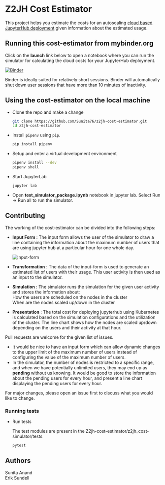 # Z2JH Cost Estimator
This project helps you estimate the costs for an autoscaling [cloud based JupyterHub deployment](https://z2jh.jupyter.org/en/latest/) given information about the estimated usage.

## Running this cost-estimator from mybinder.org

Click on the **launch** link below to open a notebook where you can run the simulator for calculating the cloud costs for your JupyterHub deployment.

[![Binder](https://mybinder.org/badge_logo.svg)](https://mybinder.org/v2/gh/Sunita76/z2jh-cost-estimator/master?urlpath=/lab/tree/notebooks/test_simulator_package.ipynb)

Binder is ideally suited for relatively short sessions. Binder will automatically shut down user sessions that have more than 10 minutes of inactivity.

## Using the cost-estimator on the local machine

- Clone the repo and make a change

    ```sh
    git clone https://github.com/Sunita76/z2jh-cost-estimator.git
    cd z2jh-cost-estimator
    ```

- Install `pipenv` using `pip`.

    ```sh
    pip install pipenv
    ```

- Setup and enter a virtual development environment

    ```sh
    pipenv install --dev
    pipenv shell
    ```
    
- Start JupyterLab

    ```sh
    jupyter lab
    ```
    
- Open **test_simulator_package.ipynb** notebook in jupyter lab.
  Select Run -> Run all to run the simulator.
  

## Contributing
The working of the cost-estimator can be divided into the following steps:
   
 - **Input Form** : The input form allows the user of the simulator to draw a line containing the information about the maximum number of users that are using jupyter hub at a particular hour for one whole day.

    ![input-form](https://user-images.githubusercontent.com/47885949/60585313-bc818600-9d8f-11e9-9ba5-2aa14e72f6cb.png)
    
 - **Transformation** : The data of the input-form is used to generate an estimated list of users with their usage. This user activity is then used as an input to the simulator.
 
 - **Simulation** : The simulator runs the simulation for the given user activity and stores the information about:  
   How the users are scheduled on the nodes in the cluster   
   When are the nodes scaled up/down in the cluster

 - **Presentation** : The total cost for deploying jupyterhub using Kubernetes is calculated based on the simulation configurations and the utilization of the cluster.
   The line chart shows how the nodes are scaled up/down depending on the users and their activity at that hour.
  
Pull requests are welcome for the given list of issues.   
  - It would be nice to have an input form which can allow dynamic changes to the upper limit of the maximum number of users instead of configuring the value of the maximum number of users.  
  - In the simulator, the number of nodes is restricted to a specific range, and when we have potentially unlimited users, they may end up as **pending** without us knowing. It would be good to store the information about the pending users for every hour, and present a line chart displaying the pending users for every hour.  

  
For major changes, please open an issue first to discuss what you would like to change.
    
    
### Running tests

- Run tests

  The test modules are present in the Z2jh-cost-estimator/z2jh_cost-simulator/tests

    ```sh
    pytest
    ```

## Authors
  Sunita Anand  
  Erik Sundell

   



